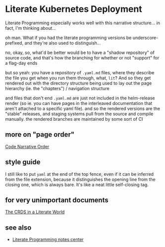 # Literate Kubernetes Deployment

Literate Programming especially works well with this narrative structure... in fact, I'm thinking about...

oh man. What if you had the literate programming versions be underscore-prefixed, and they're also used to distinguish...

no, okay, so, what'd be better would be to have a "shadow repository" of source code, and that's how the branching for whether or not "support" for a flag-day ends

but so yeah: you have a repository of `.yaml.md` files, where they describe the file you get when you run them through, what, `lit`? And so they get rendered out with the directory structure being used to lay out the page hierarchy (ie. the "chapters") / navigation structure

and files that don't end `.yaml.md` are just not included in the helm-release render (so ie. you can have pages in the interleaved documentation that aren't attached to a specific yaml file). and so the rendered versions are the "stable" releases, and staging systems pull from the source and compile manually. the rendered branches are maintained by some sort of CI

## more on "page order"

[Code Narrative Order](ae5d3-g6gtd-ed90v-bd7p1-k7g2n)

## style guide

I still like to put `yaml` at the end of the top fence, even if it can be inferred from the file extension, because it distinguishes the opening line from the closing one, which is always bare. It's like a neat little self-closing tag.

## for very unimportant documents

[The CRDS in a Literate World](0veam-tt84w-3tatf-zrcpr-nh60q)

## see also

- [Literate Programming notes center](3hpyy-r92a9-d9a2q-x45xd-k7cz6)

